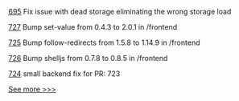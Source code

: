 
[695](https://github.com/hyperledger-labs/solang/pull/695) Fix issue with dead storage eliminating the wrong storage load

[727](https://github.com/hyperledger-labs/business-partner-agent/pull/727) Bump set-value from 0.4.3 to 2.0.1 in /frontend

[725](https://github.com/hyperledger-labs/business-partner-agent/pull/725) Bump follow-redirects from 1.5.8 to 1.14.9 in /frontend

[726](https://github.com/hyperledger-labs/business-partner-agent/pull/726) Bump shelljs from 0.7.8 to 0.8.5 in /frontend

[724](https://github.com/hyperledger-labs/business-partner-agent/pull/724) small backend fix for PR: 723


[See more >>>](https://start-here.hyperledger.org/pull-requests)

